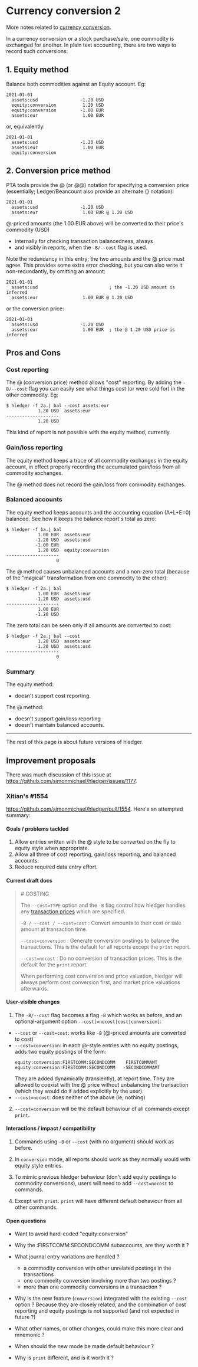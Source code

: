 # Currency conversion 2

<div class=pagetoc>
<!-- toc -->
</div>

More notes related to [currency conversion](currency-conversion.html).

In a currency conversion or a stock purchase/sale, one commodity is exchanged for another.
In plain text accounting, there are two ways to record such conversions:

## 1. Equity method

Balance both commodities against an Equity account. Eg:

<!-- 1a.j -->
```journal
2021-01-01
  assets:usd                -1.20 USD
  equity:conversion          1.20 USD
  equity:conversion         -1.00 EUR
  assets:eur                 1.00 EUR
```

or, equivalently:

<!-- 1b.j -->
```journal
2021-01-01
  assets:usd                -1.20 USD
  assets:eur                 1.00 EUR
  equity:conversion
```

## 2. Conversion price method

PTA tools provide the @ (or @@) notation for specifying a conversion price
(essentially; Ledger/Beancount also provide an alternate {} notation):

<!-- 2a.j -->
```journal
2021-01-01
  assets:usd                -1.20 USD
  assets:eur                 1.00 EUR @ 1.20 USD
```

@-priced amounts (the 1.00 EUR above) will be converted to their price's commodity (USD)

- internally for checking transaction balancedness, always
- and visibly in reports, when the `-B/--cost` flag is used.

Note the redundancy in this entry; the two amounts and the @ price must agree. 
This provides some extra error checking, but you can also write it non-redundantly, 
by omitting an amount:

<!-- 2b.j -->
```journal
2021-01-01
  assets:usd                           ; the -1.20 USD amount is inferred
  assets:eur                 1.00 EUR @ 1.20 USD
```

or the conversion price:

<!-- 2c.j -->
```journal
2021-01-01
  assets:usd                -1.20 USD
  assets:eur                 1.00 EUR  ; the @ 1.20 USD price is inferred
```

## Pros and Cons

### Cost reporting

The @ (conversion price) method allows "cost" reporting. By adding the
`-B/--cost` flag you can easily see what things cost (or were sold
for) in the other commodity. Eg:

```shell
$ hledger -f 2a.j bal --cost assets:eur
            1.20 USD  assets:eur
--------------------
            1.20 USD  
```

This kind of report is not possible with the equity method, currently.

### Gain/loss reporting

The equity method keeps a trace of all commodity exchanges in the equity account,
in effect properly recording the accumulated gain/loss from all commodity exchanges.

The @ method does not record the gain/loss from commodity exchanges.

### Balanced accounts

The equity method keeps accounts and the accounting equation (A+L+E=0)
balanced. See how it keeps the balance report's total as zero:

```shell
$ hledger -f 1a.j bal
            1.00 EUR  assets:eur
           -1.20 USD  assets:usd
           -1.00 EUR
            1.20 USD  equity:conversion
--------------------
                   0  
```

The @ method causes unbalanced accounts and a non-zero total
(because of the "magical" transformation from one commodity to the other):

```shell
$ hledger -f 2a.j bal
            1.00 EUR  assets:eur
           -1.20 USD  assets:usd
--------------------
            1.00 EUR
           -1.20 USD  
```

The zero total can be seen only if all amounts are converted to cost:

```shell
$ hledger -f 2a.j bal --cost
            1.20 USD  assets:eur
           -1.20 USD  assets:usd
--------------------
                   0  
```

### Summary

The equity method: 

- doesn't support cost reporting.

The @ method:

- doesn't support gain/loss reporting
- doesn't maintain balanced accounts.

---
The rest of this page is about future versions of hledger.

## Improvement proposals

There was much discussion of this issue at <https://github.com/simonmichael/hledger/issues/1177>.

### Xitian's #1554

<https://github.com/simonmichael/hledger/pull/1554>.
Here's an attempted summary:

#### Goals / problems tackled

1. Allow entries written with the @ style to be converted on the fly to equity
   style when appropriate.
2. Allow all three of cost reporting, gain/loss reporting, and balanced accounts.
3. Reduce required data entry effort.
   
#### Current draft docs

> \# COSTING
>
> The `--cost=TYPE` option and the `-B` flag control how hledger handles any
> [transaction prices](#transaction-prices) which are specified.
>
> `-B / --cost / --cost=cost`
> : Convert amounts to their cost or sale amount at transaction time.
>
> `--cost=conversion`
> : Generate conversion postings to balance the transactions.
>   This is the default for all reports except the `print` report.
>
> `--cost=nocost`
> : Do no conversion of transaction prices.
>   This is the default for the `print` report.
>
> When performing cost conversion and price valuation, hledger will always
> perform cost conversion first, and market price valuations afterwards.

#### User-visible changes

1. The `-B/--cost` flag becomes a flag `-B` which works as before, and an
optional-argument option `--cost[=nocost|cost|conversion]`:

  - `--cost` or `--cost=cost`: works like `-B` (@-priced amounts are converted to cost)
  - `--cost=conversion`: in each @-style entries with no equity postings, 
     adds two equity postings of the form:
     ```
     equity:conversion:FIRSTCOMM:SECONDCOMM    FIRSTCOMMAMT
     equity:conversion:FIRSTCOMM:SECONDCOMM   -SECONDCOMMAMT
     ```
     They are added dynamically (transiently), at report time.
     They are allowed to coexist with the @ price without unbalancing the transaction
     (which they would do if added explicitly by the user).
  - `--cost=nocost`: does neither of the above (ie, nothing)

2. `--cost=conversion` will be the default behaviour of all commands except
   `print`. 
   
#### Interactions / impact / compatibility

1. Commands using `-B` or `--cost` (with no argument) should work as before.

2. In `conversion` mode, all reports should work as they normally would with
   equity style entries.

3. To mimic previous hledger behaviour (don't add equity postings to commodity
   conversions), users will need to add `--cost=nocost` to commands.

4. Except with `print`. `print` will have different default behaviour from all
   other commands.

#### Open questions

- Want to avoid hard-coded "equity:conversion"
- Why the :FIRSTCOMM:SECONDCOMM subaccounts, are they worth it ?
- What journal entry variations are handled ?

  - a commodity conversion with other unrelated postings in the transactions
  - one commodity conversion involving more than two postings ?
  - more than one commodity conversions in a transaction ?

- Why is the new feature (`conversion`) integrated with the existing `--cost`
  option ? 
  Because they are closely related, and the combination of cost reporting
  and equity postings is not supported (and not expected in future ?)

- What other names, or other changes, could make this more clear and mnemonic ?
- When should the new mode be made default behaviour ?
- Why is `print` different, and is it worth it ?

<!--
###

#### Goals / problems tackled

#### User-visible changes

#### Interactions

#### Impact / compatibility
-->
